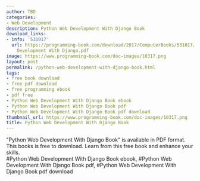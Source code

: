 ```yaml
---
author: TBD
categories:
- Web Development
description: Python Web Development With Django Book
download_links:
- info: '531017'
  url: https://programming-book.com/download/2017/ComputerBooks/531017/Python Web
    Development With Django.pdf
image: https://www.programming-book.com/doc-images/10317.png
layout: post
permalink: /python-web-development-with-django-book.html
tags:
- free book download
- free pdf download
- free programming ebook
- pdf free
- Python Web Development With Django Book ebook
- Python Web Development With Django Book pdf
- Python Web Development With Django Book pdf download
thumbnail_url: https://www.programming-book.com/doc-images/10317.png
title: Python Web Development With Django Book
---
```


 
<div class="item-desc text-justify">
  "Python Web Development With Django Book" is available in PDF format. This books is free to download. Learn from this free book and enhance your skills.
  <br>
  #Python Web Development With Django Book ebook, #Python Web Development With Django Book pdf, #Python Web Development With Django Book pdf download
</div>